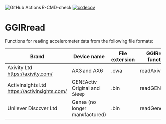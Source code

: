 ![GitHub Actions R-CMD-check](https://github.com/wadpac/GGIRread/workflows/R-CMD-check/badge.svg)
[![codecov](https://codecov.io/gh/wadpac/GGIRread/branch/main/graph/badge.svg?token=SNII9OKA4J)](https://app.codecov.io/gh/wadpac/GGIRread)

# GGIRread

Functions for reading accelerometer data from the following file formats:

Brand | Device name | File extension | GGIRread function
------ | ------- | ------- | ----------------
Axivity Ltd https://axivity.com/ | AX3 and AX6 | .cwa | readAxivity
ActivInsights Ltd https://activinsights.com/ | GENEActiv Original and Sleep | .bin | readGENEActiv
Unilever Discover Ltd | Genea (no longer manufactured) | .bin | readGenea